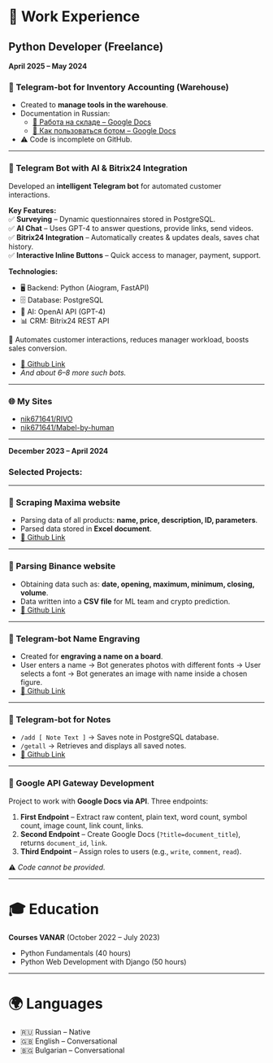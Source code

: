 # 💼 Work Experience

## Python Developer (Freelance)  
**April 2025 – May 2024**

### 🔹 Telegram-bot for Inventory Accounting (Warehouse)  
- Created to **manage tools in the warehouse**.  
- Documentation in Russian:  
  - [📄 Работа на складе – Google Docs](https://docs.google.com/document/d/1Ah76NOdSGl2Pxfr-4IQi5ROajsIEykVLfzZHtOnFVw8/edit?tab=t.0)  
  - [📄 Как пользоваться ботом – Google Docs](https://docs.google.com/document/d/17tWUT4O_M2_L8pT45vN7OtW6X0f7rebURc5YvP0I5f0/edit?tab=t.0#heading=h.lzl87hau6bb7)  
- ⚠️ Code is incomplete on GitHub.  

---

### 🔹 Telegram Bot with AI & Bitrix24 Integration  
Developed an **intelligent Telegram bot** for automated customer interactions.  

**Key Features:**  
✅ **Surveying** – Dynamic questionnaires stored in PostgreSQL.  
✅ **AI Chat** – Uses GPT-4 to answer questions, provide links, send videos.  
✅ **Bitrix24 Integration** – Automatically creates & updates deals, saves chat history.  
✅ **Interactive Inline Buttons** – Quick access to manager, payment, support.  

**Technologies:**  
- 🖥 Backend: Python (Aiogram, FastAPI)  
- 🗄 Database: PostgreSQL  
- 🤖 AI: OpenAI API (GPT-4)  
- 📊 CRM: Bitrix24 REST API  

🚀 Automates customer interactions, reduces manager workload, boosts sales conversion.  
- [🔗 Github Link](https://github.com/nik671641/TG_AI_Bitrix24)  
- *And about 6–8 more such bots.*  

---

### 🌐 My Sites
- [nik671641/RIVO](https://github.com/nik671641/RIVO/tree/main)  
- [nik671641/Mabel-by-human](https://github.com/nik671641/Mabel-by-human)  

---

**December 2023 – April 2024**

### Selected Projects:

---

### 🔹 Scraping Maxima website  
- Parsing data of all products: **name, price, description, ID, parameters**.  
- Parsed data stored in **Excel document**.  
- [🔗 Github Link](https://github.com/nik671641/ParsMaxsima)

---

### 🔹 Parsing Binance website  
- Obtaining data such as: **date, opening, maximum, minimum, closing, volume**.  
- Data written into a **CSV file** for ML team and crypto prediction.  
- [🔗 Github Link](https://github.com/nik671641/ForecastBTC/tree/main/ParsPrice)

---

### 🔹 Telegram-bot Name Engraving  
- Created for **engraving a name on a board**.  
- User enters a name → Bot generates photos with different fonts → User selects a font → Bot generates an image with name inside a chosen figure.  
- [🔗 Github Link](https://github.com/nik671641/Name_engraving)

---

### 🔹 Telegram-bot for Notes  
- `/add [ Note Text ]` → Saves note in PostgreSQL database.  
- `/getall` → Retrieves and displays all saved notes.  
- [🔗 Github Link](https://github.com/nik671641/PyTeleBot_Notes)

---

### 🔹 Google API Gateway Development  
Project to work with **Google Docs via API**. Three endpoints:  

1. **First Endpoint** – Extract raw content, plain text, word count, symbol count, image count, link count, links.  
2. **Second Endpoint** – Create Google Docs (`?title=document_title`), returns `document_id`, `link`.  
3. **Third Endpoint** – Assign roles to users (e.g., `write`, `comment`, `read`).  

⚠️ *Code cannot be provided.*  

---

# 🎓 Education
**Courses VANAR** (October 2022 – July 2023)  
- Python Fundamentals (40 hours)  
- Python Web Development with Django (50 hours)  

---

# 🌍 Languages
- 🇷🇺 Russian – Native  
- 🇬🇧 English – Conversational  
- 🇧🇬 Bulgarian – Conversational  
